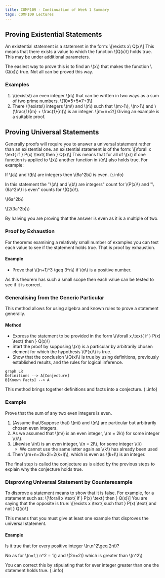 ```yaml
---
title: COMP109 - Continuation of Week 1 Summary
tags: COMP109 Lectures
---
```

## Proving Existential Statements
An existential statement is a statement in the form: 
&#92;[&#92;exists x&#92; Q(x)&#92;]
This means that there exists a value to which the function &#92;(Q(x)&#92;) holds true. This may be under additional parameters.

The easiest way to prove this is to find an &#92;(x&#92;) that makes the function &#92;(Q(x)&#92;) true. Not all can be proved this way. 

### Examples
1. &#92;(&#92;exists&#92;) an even integer &#92;(n&#92;) that can be written in two ways as a sum of two prime numbers. 
	&#92;[10=5+5=7+3&#92;]
1. There &#92;(&#92;exists&#92;) integers &#92;(m&#92;) and &#92;(n&#92;) such that &#92;(m>1&#92;), &#92;(n>1&#92;) and &#92;(&#92;frac{1}{m} + &#92;frac{1}{n}&#92;) is an integer.
	&#92;[m=n=2&#92;]
		Giving an example is a suitable proof.

## Proving Universal Statements
Generally proofs will require you to answer a universal statement rather than an existential one. an existential statement is of the form:
&#92;[&#92;forall x &#92;text{ if } P(x) &#92;text{ then } Q(x)&#92;]
This means that for all of &#92;(x&#92;) if one function is applied to &#92;(x&#92;) another function in &#92;(x&#92;) also holds true. For example:

If &#92;(a&#92;) and &#92;(b&#92;) are integers then &#92;(6a^2b&#92;) is even.
{:.info}

In this statement the "&#92;(a&#92;) and &#92;(b&#92;) are integers" count for &#92;(P(x)&#92;) and "&#92;(6a^2b&#92;) is even" counts for &#92;(Q(x)&#92;). 

&#92;(6a^2b&#92;)  

&#92;(2(3a^2b)&#92;)

By halving you are proving that the answer is even as it is a multiple of two.

### Proof by Exhaustion
For theorems examining a relatively small number of examples you can test each value to see if the statement holds true. That is proof by exhaustion.

#### Example
* Prove that &#92;((n+1)^3 &#92;geq 3^n&#92;) if &#92;(n&#92;) is a positive number.

As this theorem has such a small scope then each value can be tested to see if it is correct.

### Generalising from the Generic Particular
This method allows for using algebra and known rules to prove a statement generally.

#### Method
* Express the statement to be provided in the form &#92;(&#92;forall x,&#92;text{ if } P(x) &#92;text{ then } Q(x)&#92;)
* Start the proof by supposing &#92;(x&#92;) is a particular by arbitrarily chosen element for which the hypothesis &#92;(P(x)&#92;) is true.
* Show that the conclusion &#92;(Q(x)&#92;) is true by using definitions, previously established results, and the rules for logical inference.

```mermaid
graph LR
Definitions --> A[Conjecture]
B[Known Facts] --> A
```

This method brings together definitions and facts into a conjecture.
{:.info}

### Example
Prove that the sum of any two even integers is even.

1. (Assume that/Suppose that) &#92;(m&#92;) and &#92;(n&#92;) are particular but arbitrarily chosen even integers.
1. As we assumed that &#92;(m&#92;) is an even integer, &#92;(m = 2k&#92;) for some integer &#92;(k&#92;). 
1. Likewise &#92;(n&#92;) is an even integer, &#92;(n = 2l&#92;), for some integer &#92;(l&#92;)
	* We cannot use the same letter again as &#92;(k&#92;) has already been used
1. Then &#92;(m+n=2k+2l=2(k+l)&#92;), which is even as &#92;(k+l&#92;) is an integer.

The final step is called the conjecture as is aided by the previous steps to explain why the conjecture holds true.

### Disproving Universal Statement by Counterexample
To disprove a statement means to show that it is false. For example, for a statement such as:
&#92;[&#92;forall x &#92;text{ if } P(x) &#92;text{ then } Q(x)&#92;]
You are saying that the opposite is true:
&#92;[&#92;exists x &#92;text{ such that } P(x) &#92;text{ and not } Q(x)&#92;]

This means that you must give at least one example that disproves the universal statement.

#### Example
Is it true that for every positive integer &#92;(n,n^2&#92;geq 2n&#92;)?

No as for &#92;(n=1,&#92; n^2 = 1&#92;) and &#92;(2n=2&#92;) which is greater than &#92;(n^2&#92;)
		
You can correct this by stipulating that for ever integer greater than one the statement holds true.
{:.info}
